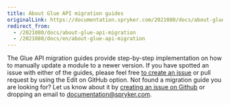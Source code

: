 ```yaml
---
title: About Glue API migration guides
originalLink: https://documentation.spryker.com/2021080/docs/about-glue-api-migration
redirect_from:
  - /2021080/docs/about-glue-api-migration
  - /2021080/docs/en/about-glue-api-migration
---
```


The Glue API migration guides provide step-by-step implementation on how to manually update a module to a newer version.
If you have spotted an issue with either of the guides, please feel free [to create an issue](https://github.com/spryker/spryker-documentation/issues/new) or pull request by using the Edit on GitHub option.
Not found a migration guide you are looking for? Let us know about it by [creating an issue on Github](https://github.com/spryker/spryker-documentation/issues/new) or dropping an email to [documentation@spryker.com](documentation@spryker.com).

